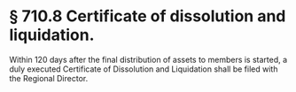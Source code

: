 # § 710.8   Certificate of dissolution and liquidation.

Within 120 days after the final distribution of assets to members is started, a duly executed Certificate of Dissolution and Liquidation shall be filed with the Regional Director.




